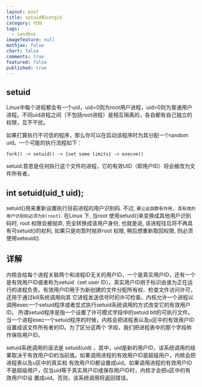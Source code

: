 ```yaml
---
layout: post
title: setuid和setgid
category: 代码
tags: 
  - sandbox
imagefeature: null
mathjax: false
chart: false
comments: true
featured: false
published: true
---
```


## setuid
Linux中每个进程都会有一个uid，uid=0则为root用户进程，uid>0则为普通用户进程。不同uid进程之间（不包括root进程）是相互隔离的，各自都有自己独立的权限，互不干扰。

如果打算执行不可信的程序，那么你可以在启动该程序时为其分配一个random uid。一个可能的执行流程如下：

	fork() -> setuid() -> {set some limits} -> execve()
	
setuid:意思是任何执行这个文件的进程，它的有效UID（即用户ID）将会被改为文件所有者。

## int setuid(uid_t uid);
setuid()用来重新设置执行目前进程的用户识别码. 不过, `要让此函数有作用, 其有效的用户识别码必须为0(root)`. 在Linux 下, 当root 使用setuid()来变换成其他用户识别码时, root 权限会被抛弃, 完全转换成该用户身份, 也就是说, 该进程往后将不再具有可setuid()的权利, 如果只是向暂时抛弃root 权限, 稍后想重新取回权限, 则必须使用seteuid().

## 详解
内核会给每个进程关联两个和进程ID无关的用户ID，一个是真实用户ID，还有一个是有效用户ID或者称为setuid（set user ID）。真实用户ID用于标识由谁为正在运行的进程负责。有效用户ID用于为新创建的文件分配所有权、检查文件访问许可，还用于通过kill系统调用向其 它进程发送信号时的许可检查。内核允许一个进程以调用exec一个setuid程序或者显式执行setuid系统调用的方式改变它的有效用户ID。 所谓setuid程序是指一个设置了许可模式字段中的setuid bit的可执行文件。当一个进程exec一个setuid程序的时候，内核会把进程表以及u区中的有效用户ID设置成该文件所有者的ID。为了区分这两个 字段，我们把进程表中的那个字段称作保存用户ID。

setuid系统调用的语法是 setuid(uid) ，其中，uid是新的用户ID，该系统调用的结果取决于有效用户ID的当前值。如果调用进程的有效用户ID是超级用户，内核会把进程表以及u区中的真实和 有效用户ID都设置成uid。如果调用进程的有效用户ID不是超级用户，仅当uid等于真实用户ID或保存用户ID时，内核才会把u区中的有效用户ID设 置成uid。否则，该系统调用将返回错误。